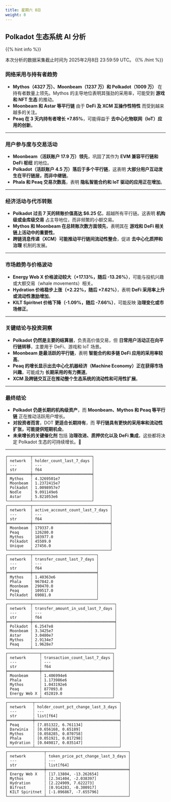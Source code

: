 ```yaml
---
title: 星期六 8日
weight: 8
---
```


## **Polkadot 生态系统 AI 分析**
{{% hint info %}}

本次分析的数据采集截止时间为 2025年2月8日 23:59:59 UTC。
{{% /hint %}}

### **网络采用与持有者趋势**
- **Mythos（4327 万）、Moonbeam（1237 万）和 Polkadot（1009 万）** 在持有者数量上领先。Mythos 的主导地位表明其强劲的采用率，可能受到 **游戏和 NFT 生态** 的推动。
- **Moonbeam 和 Astar 等平行链** 由于 **DeFi 及 XCM 互操作性特性** 而受到越来越多的关注。
- **Peaq 在 3 天内持有者增长 +7.85%**，可能得益于 **去中心化物联网（IoT）应用的创新**。

---

### **用户参与度与交易活动**
- **Moonbeam（活跃账户 17.9 万）领先**，巩固了其作为 **EVM 兼容平行链和 DeFi 枢纽** 的地位。
- **Polkadot（活跃账户 4.5 万）落后于多个平行链**，这表明 **大部分用户互动发生在平行链层，而非中继链**。
- **Phala 和 Peaq 交易次数高**，表明 **隐私智能合约和 IoT 驱动的应用正在增加**。

---

### **经济活动与代币转账**
- **Polkadot 过去 7 天的转账价值高达 $6.25 亿**，超越所有平行链。这表明 **机构级或金库级交易** 占主导地位，而非频繁的小额交易。
- **Mythos 和 Moonbeam 在总转账次数方面领先**，表明其在 **游戏和 DeFi 相关链上活动中的重要性**。
- **跨链消息传递（XCM）可能推动平行链间流动性整合**，促进 **去中心化质押和治理** 机制的发展。

---

### **市场趋势与价格波动**
- **Energy Web X 价格波动较大（+17.13%，随后 -13.26%）**，可能与投机兴趣或大额交易（whale movements）相关。
- **Hydration 价格稳步上涨（+2.22%，随后 +7.62%）**，表明 **DeFi 采用率上升或流动性激励增加**。
- **KILT Spiritnet 价格下降（-1.09%，随后 -7.66%）**，可能反映 **治理变化或市场修正**。

---

### **关键结论与投资洞察**
- **Polkadot 仍然是主要的结算层**，负责高价值交易，但 **日常用户活动正在向平行链转移**，主要用于 DeFi、游戏和 IoT 场景。
- **Moonbeam 是最活跃的平行链**，表明 **智能合约和多链 DeFi 应用的采用率较高**。
- **Peaq 的增长显示出去中心化机器经济（Machine Economy）正在获得市场兴趣**，可能成为 **长期采用的有力赛道**。
- **XCM 及跨链交互正在推动整个生态系统的流动性和可用性扩展**。

---

### **最终结论**
- **Polkadot 仍是长期的机构级资产**，而 **Moonbeam、Mythos 和 Peaq 等平行链** 正在推动活跃用户增长。
- **对投资者而言**，DOT **更适合长期持有**，而 **平行链具有更快的采用率和流动性扩张，可能提供短期机会**。
- **未来增长的关键催化剂** 包括 **治理改进、质押优化以及 DeFi 集成**，这些都将决定 Polkadot 生态的可持续增长。🚀

---

```
┌──────────┬──────────────────────────┐
│ network  ┆ holder_count_last_7_days │
│ ---      ┆ ---                      │
│ str      ┆ f64                      │
╞══════════╪══════════════════════════╡
│ Mythos   ┆ 4.3269501e7              │
│ Moonbeam ┆ 1.2372415e7              │
│ Polkadot ┆ 1.0098957e7              │
│ Nodle    ┆ 9.091149e6               │
│ Astar    ┆ 5.821053e6               │
└──────────┴──────────────────────────┘
┌──────────┬──────────────────────────────────┐
│ network  ┆ active_account_count_last_7_days │
│ ---      ┆ ---                              │
│ str      ┆ f64                              │
╞══════════╪══════════════════════════════════╡
│ Moonbeam ┆ 179337.0                         │
│ Peaq     ┆ 126280.0                         │
│ Mythos   ┆ 103977.0                         │
│ Polkadot ┆ 45509.0                          │
│ Unique   ┆ 27456.0                          │
└──────────┴──────────────────────────────────┘
┌──────────┬────────────────────────────┐
│ network  ┆ transfer_count_last_7_days │
│ ---      ┆ ---                        │
│ str      ┆ f64                        │
╞══════════╪════════════════════════════╡
│ Mythos   ┆ 1.40363e6                  │
│ Phala    ┆ 967842.0                   │
│ Moonbeam ┆ 290470.0                   │
│ Peaq     ┆ 109517.0                   │
│ Polkadot ┆ 69081.0                    │
└──────────┴────────────────────────────┘
┌──────────┬────────────────────────────────────┐
│ network  ┆ transfer_amount_in_usd_last_7_days │
│ ---      ┆ ---                                │
│ str      ┆ f64                                │
╞══════════╪════════════════════════════════════╡
│ Polkadot ┆ 6.2547e8                           │
│ Moonbeam ┆ 3.3425e7                           │
│ Astar    ┆ 3.0480e7                           │
│ Mythos   ┆ 2.9134e7                           │
│ Peaq     ┆ 1.9628e7                           │
└──────────┴────────────────────────────────────┘
┌──────────────┬───────────────────────────────┐
│ network      ┆ transaction_count_last_7_days │
│ ---          ┆ ---                           │
│ str          ┆ f64                           │
╞══════════════╪═══════════════════════════════╡
│ Moonbeam     ┆ 1.406994e6                    │
│ Phala        ┆ 1.173986e6                    │
│ Mythos       ┆ 1.043192e6                    │
│ Peaq         ┆ 877093.0                      │
│ Energy Web X ┆ 452819.0                      │
└──────────────┴───────────────────────────────┘
┌───────────┬─────────────────────────────────────┐
│ network   ┆ holder_count_pct_change_last_3_days │
│ ---       ┆ ---                                 │
│ str       ┆ list[f64]                           │
╞═══════════╪═════════════════════════════════════╡
│ Peaq      ┆ [7.851322, 6.761134]                │
│ Darwinia  ┆ [0.656168, 0.65189]                 │
│ Mythos    ┆ [0.058285, 0.070758]                │
│ Phala     ┆ [0.051921, 0.017298]                │
│ Hydration ┆ [0.049817, 0.035147]                │
└───────────┴─────────────────────────────────────┘
┌────────────────┬────────────────────────────────────┐
│ network        ┆ token_price_pct_change_last_3_days │
│ ---            ┆ ---                                │
│ str            ┆ list[f64]                          │
╞════════════════╪════════════════════════════════════╡
│ Energy Web X   ┆ [17.13804, -13.262654]             │
│ Mythos         ┆ [2.341404, -2.038397]              │
│ Hydration      ┆ [2.224909, 7.622273]               │
│ Bifrost        ┆ [0.914283, -0.300917]              │
│ KILT Spiritnet ┆ [-1.096867, -7.655796]             │
└────────────────┴────────────────────────────────────┘
```
